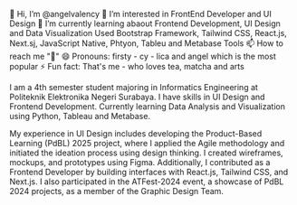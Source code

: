👋 Hi, I’m @angelvalency
👀 I’m interested in FrontEnd Developer and UI Design
🌱 I’m currently learning abaout Frontend Development, UI Design and Data Visualization
Used Bootstrap Framework, Tailwind CSS, React.js, Next.sj, JavaScript Native, Phtyon, Tableu and Metabase Tools
📫 How to reach me  "🥶"
😄 Pronouns: firsty - cy - lica and angel which is the most popular
⚡ Fun fact: That's me - who loves tea, matcha and arts

I am a 4th semester student majoring in Informatics Engineering at Politeknik Elektronika Negeri Surabaya. I have skills in UI Design and Frontend Development. Currently learning Data Analysis and Visualization using Python, Tableau and Metabase.

My experience in UI Design includes developing the Product-Based Learning (PdBL) 2025 project, where I applied the Agile methodology and initiated the ideation process using design thinking. I created wireframes, mockups, and prototypes using Figma. Additionally, I contributed as a Frontend Developer by building interfaces with React.js, Tailwind CSS, and Next.js. I also participated in the ATFest-2024 event, a showcase of PdBL 2024 projects, as a member of the Graphic Design Team.

<!---
angelvalency/angelvalency is a ✨ special ✨ repository because its `README.md` (this file) appears on your GitHub profile.
You can click the Preview link to take a look at your changes.
--->
